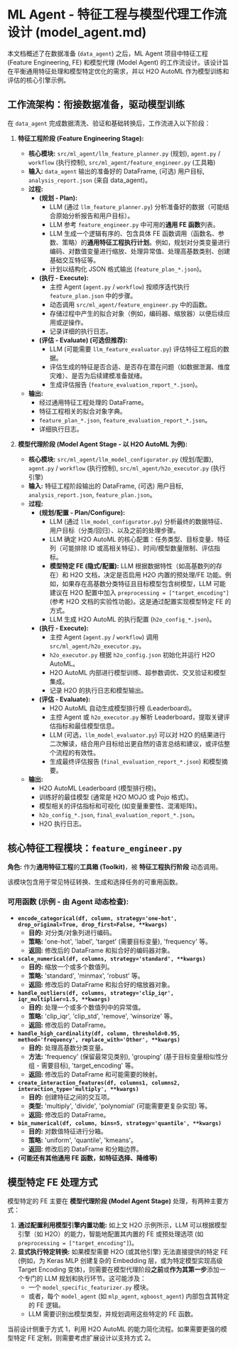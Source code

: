 # ML Agent - 特征工程与模型代理工作流设计 (model_agent.md)

本文档概述了在数据准备 (`data_agent`) 之后，ML Agent 项目中特征工程 (Feature Engineering, FE) 和模型代理 (Model Agent) 的工作流设计。该设计旨在平衡通用特征处理和模型特定优化的需求，并以 H2O AutoML 作为模型训练和评估的核心引擎示例。

## 工作流架构：衔接数据准备，驱动模型训练

在 `data_agent` 完成数据清洗、验证和基础转换后，工作流进入以下阶段：

1.  **特征工程阶段 (Feature Engineering Stage):**
    *   **核心模块:** `src/ml_agent/llm_feature_planner.py` (规划), `agent.py` / `workflow` (执行控制), `src/ml_agent/feature_engineer.py` (工具箱)
    *   **输入:** `data_agent` 输出的准备好的 DataFrame, (可选) 用户目标, `analysis_report.json` (来自 data_agent)。
    *   **过程:**
        *   **(规划 - Plan):**
            *   LLM (通过 `llm_feature_planner.py`) 分析准备好的数据（可能结合原始分析报告和用户目标）。
            *   LLM 参考 `feature_engineer.py` 中可用的**通用 FE 函数**列表。
            *   LLM 生成一个逻辑有序的、包含具体 FE 函数调用（函数名、参数、策略）的**通用特征工程执行计划**。例如，规划对分类变量进行编码、对数值变量进行缩放、处理异常值、处理高基数类别、创建基础交互特征等。
            *   计划以结构化 JSON 格式输出 (`feature_plan_*.json`)。
        *   **(执行 - Execute):**
            *   主控 Agent (`agent.py` / `workflow`) 按顺序迭代执行 `feature_plan.json` 中的步骤。
            *   动态调用 `src/ml_agent/feature_engineer.py` 中的函数。
            *   存储过程中产生的拟合对象（例如，编码器、缩放器）以便后续应用或逆操作。
            *   记录详细的执行日志。
        *   **(评估 - Evaluate) (可选但推荐):**
            *   LLM (可能需要 `llm_feature_evaluator.py`) 评估特征工程后的数据。
            *   评估生成的特征是否合适、是否存在潜在问题（如数据泄漏、维度灾难）、是否为后续建模准备就绪。
            *   生成评估报告 (`feature_evaluation_report_*.json`)。
    *   **输出:**
        *   经过通用特征工程处理的 DataFrame。
        *   特征工程相关的拟合对象字典。
        *   `feature_plan_*.json`, `feature_evaluation_report_*.json`。
        *   详细执行日志。

2.  **模型代理阶段 (Model Agent Stage - 以 H2O AutoML 为例):**
    *   **核心模块:** `src/ml_agent/llm_model_configurator.py` (规划/配置), `agent.py` / `workflow` (执行控制), `src/ml_agent/h2o_executor.py` (执行引擎)
    *   **输入:** 特征工程阶段输出的 DataFrame, (可选) 用户目标, `analysis_report.json`, `feature_plan.json`。
    *   **过程:**
        *   **(规划/配置 - Plan/Configure):**
            *   LLM (通过 `llm_model_configurator.py`) 分析最终的数据特征、用户目标（分类/回归）、以及之前的处理步骤。
            *   LLM 确定 H2O AutoML 的核心配置：任务类型、目标变量、特征列（可能排除 ID 或高相关特征）、时间/模型数量限制、评估指标。
            *   **模型特定 FE (隐式/配置):** LLM 根据数据特性（如高基数列的存在）和 H2O 文档，决定是否启用 H2O 内置的预处理/FE 功能。例如，如果存在高基数分类特征且目标模型包含树模型，LLM 可能建议在 H2O 配置中加入 `preprocessing = ["target_encoding"]` (参考 H2O 文档的实验性功能)。这是通过配置实现模型特定 FE 的方式。
            *   LLM 生成 H2O AutoML 的执行配置 (`h2o_config_*.json`)。
        *   **(执行 - Execute):**
            *   主控 Agent (`agent.py` / `workflow`) 调用 `src/ml_agent/h2o_executor.py`。
            *   `h2o_executor.py` 根据 `h2o_config.json` 初始化并运行 H2O AutoML。
            *   H2O AutoML 内部进行模型训练、超参数调优、交叉验证和模型集成。
            *   记录 H2O 的执行日志和模型输出。
        *   **(评估 - Evaluate):**
            *   H2O AutoML 自动生成模型排行榜 (Leaderboard)。
            *   主控 Agent 或 `h2o_executor.py` 解析 Leaderboard，提取关键评估指标和最佳模型信息。
            *   LLM (可选，`llm_model_evaluator.py`) 可以对 H2O 的结果进行二次解读，结合用户目标给出更自然的语言总结和建议，或评估整个流程的有效性。
            *   生成最终评估报告 (`final_evaluation_report_*.json`) 和模型摘要。
    *   **输出:**
        *   H2O AutoML Leaderboard (模型排行榜)。
        *   训练好的最佳模型 (通常是 H2O MOJO 或 Pojo 格式)。
        *   模型相关的评估指标和可视化 (如变量重要性、混淆矩阵)。
        *   `h2o_config_*.json`, `final_evaluation_report_*.json`。
        *   H2O 执行日志。

## 核心特征工程模块：`feature_engineer.py`

**角色:** 作为**通用特征工程**的**工具箱 (Toolkit)**，被 **特征工程执行阶段** 动态调用。

该模块包含用于常见特征转换、生成和选择任务的可重用函数。

### 可用函数 (示例 - 由 Agent 动态检查):

*   **`encode_categorical(df, column, strategy='one-hot', drop_original=True, drop_first=False, **kwargs)`**
    *   **目的:** 对分类/对象列进行编码。
    *   **策略:** 'one-hot', 'label', 'target' (需要目标变量), 'frequency' 等。
    *   **返回:** 修改后的 DataFrame 和拟合好的编码器对象。
*   **`scale_numerical(df, columns, strategy='standard', **kwargs)`**
    *   **目的:** 缩放一个或多个数值列。
    *   **策略:** 'standard', 'minmax', 'robust' 等。
    *   **返回:** 修改后的 DataFrame 和拟合好的缩放器对象。
*   **`handle_outliers(df, columns, strategy='clip_iqr', iqr_multiplier=1.5, **kwargs)`**
    *   **目的:** 处理一个或多个数值列中的异常值。
    *   **策略:** 'clip_iqr', 'clip_std', 'remove', 'winsorize' 等。
    *   **返回:** 修改后的 DataFrame。
*   **`handle_high_cardinality(df, column, threshold=0.95, method='frequency', replace_with='Other', **kwargs)`**
    *   **目的:** 处理高基数分类变量。
    *   **方法:** 'frequency' (保留最常见类别), 'grouping' (基于目标变量相似性分组 - 需要目标), 'target_encoding' 等。
    *   **返回:** 修改后的 DataFrame 和可能需要的映射。
*   **`create_interaction_features(df, columns1, columns2, interaction_type='multiply', **kwargs)`**
    *   **目的:** 创建特征之间的交互项。
    *   **类型:** 'multiply', 'divide', 'polynomial' (可能需要更复杂实现) 等。
    *   **返回:** 修改后的 DataFrame。
*   **`bin_numerical(df, column, bins=5, strategy='quantile', **kwargs)`**
    *   **目的:** 对数值特征进行分箱。
    *   **策略:** 'uniform', 'quantile', 'kmeans'。
    *   **返回:** 修改后的 DataFrame 和分箱边界。
*   **(可能还有其他通用 FE 函数，如特征选择、降维等)**

## 模型特定 FE 处理方式

模型特定的 FE 主要在 **模型代理阶段 (Model Agent Stage)** 处理，有两种主要方式：

1.  **通过配置利用模型引擎内置功能:** 如上文 H2O 示例所示，LLM 可以根据模型引擎（如 H2O）的能力，智能地配置其内置的 FE 或预处理选项 (如 `preprocessing = ["target_encoding"]`)。
2.  **显式执行特定转换:** 如果模型需要 H2O (或其他引擎) 无法直接提供的特定 FE (例如，为 Keras MLP 创建复杂的 Embedding 层，或为特定模型实现高级 Target Encoding 变体)，则需要在模型代理阶段**之前**或**作为其第一步**添加一个专门的 LLM 规划和执行环节。这可能涉及：
    *   一个 `model_specific_featurizer.py` 模块。
    *   或者，每个 `model_agent` (如 `mlp_agent`, `xgboost_agent`) 内部包含其特定的 FE 逻辑。
    *   LLM 需要识别出模型类型，并规划调用这些特定的 FE 函数。

当前设计侧重于方式 1，利用 H2O AutoML 的能力简化流程。如果需要更强的模型特定 FE 定制，则需要考虑扩展设计以支持方式 2。
